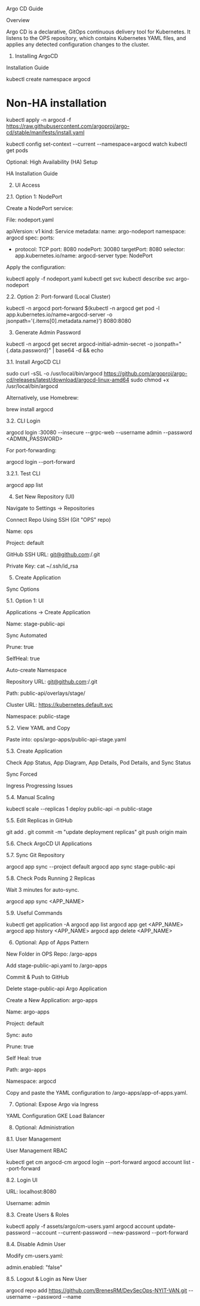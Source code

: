 Argo CD Guide

Overview

Argo CD is a declarative, GitOps continuous delivery tool for Kubernetes. It listens to the OPS repository, which contains Kubernetes YAML files, and applies any detected configuration changes to the cluster.

1. Installing ArgoCD

Installation Guide

kubectl create namespace argocd

# Non-HA installation
kubectl apply -n argocd -f https://raw.githubusercontent.com/argoproj/argo-cd/stable/manifests/install.yaml

kubectl config set-context --current --namespace=argocd
watch kubectl get pods

Optional: High Availability (HA) Setup

HA Installation Guide

2. UI Access

2.1. Option 1: NodePort

Create a NodePort service:

File: nodeport.yaml

apiVersion: v1
kind: Service
metadata:
  name: argo-nodeport
  namespace: argocd
spec:
  ports:
  - protocol: TCP
    port: 8080
    nodePort: 30080
    targetPort: 8080
  selector:
    app.kubernetes.io/name: argocd-server
  type: NodePort

Apply the configuration:

kubectl apply -f nodeport.yaml
kubectl get svc
kubectl describe svc argo-nodeport

2.2. Option 2: Port-forward (Local Cluster)

kubectl -n argocd port-forward $(kubectl -n argocd get pod -l app.kubernetes.io/name=argocd-server -o jsonpath='{.items[0].metadata.name}') 8080:8080

3. Generate Admin Password

kubectl -n argocd get secret argocd-initial-admin-secret -o jsonpath="{.data.password}" | base64 -d && echo

3.1. Install ArgoCD CLI

sudo curl -sSL -o /usr/local/bin/argocd https://github.com/argoproj/argo-cd/releases/latest/download/argocd-linux-amd64
sudo chmod +x /usr/local/bin/argocd

Alternatively, use Homebrew:

brew install argocd

3.2. CLI Login

argocd login <DOMAIN>:30080 --insecure --grpc-web --username admin --password <ADMIN_PASSWORD>

For port-forwarding:

argocd login --port-forward

3.2.1. Test CLI

argocd app list

4. Set New Repository (UI)

Navigate to Settings → Repositories

Connect Repo Using SSH (Git "OPS" repo)

Name: ops

Project: default

GitHub SSH URL: git@github.com:<user>/<project>.git

Private Key: cat ~/.ssh/id_rsa

5. Create Application

Sync Options

5.1. Option 1: UI

Applications → Create Application

Name: stage-public-api

Sync Automated

Prune: true

SelfHeal: true

Auto-create Namespace

Repository URL: git@github.com:<user>/<project>.git

Path: public-api/overlays/stage/

Cluster URL: https://kubernetes.default.svc

Namespace: public-stage

5.2. View YAML and Copy

Paste into: ops/argo-apps/public-api-stage.yaml

5.3. Create Application

Check App Status, App Diagram, App Details, Pod Details, and Sync Status

Sync Forced

Ingress Progressing Issues

5.4. Manual Scaling

kubectl scale --replicas 1 deploy public-api -n public-stage

5.5. Edit Replicas in GitHub

git add .
git commit -m "update deployment replicas"
git push origin main

5.6. Check ArgoCD UI Applications

5.7. Sync Git Repository

argocd app sync --project default
argocd app sync stage-public-api

5.8. Check Pods Running 2 Replicas

Wait 3 minutes for auto-sync.

argocd app sync <APP_NAME>

5.9. Useful Commands

kubectl get application -A
argocd app list
argocd app get <APP_NAME>
argocd app history <APP_NAME>
argocd app delete <APP_NAME>

6. Optional: App of Apps Pattern

New Folder in OPS Repo: /argo-apps

Add stage-public-api.yaml to /argo-apps

Commit & Push to GitHub

Delete stage-public-api Argo Application

Create a New Application: argo-apps

Name: argo-apps

Project: default

Sync: auto

Prune: true

Self Heal: true

Path: argo-apps

Namespace: argocd

Copy and paste the YAML configuration to /argo-apps/app-of-apps.yaml.

7. Optional: Expose Argo via Ingress

YAML Configuration
GKE Load Balancer

8. Optional: Administration

8.1. User Management

User Management
RBAC

kubectl get cm argocd-cm
argocd login --port-forward
argocd account list --port-forward

8.2. Login UI

URL: localhost:8080

Username: admin

8.3. Create Users & Roles

kubectl apply -f assets/argo/cm-users.yaml
argocd account update-password --account <name> --current-password <admin-password> --new-password <new-user-password> --port-forward

8.4. Disable Admin User

Modify cm-users.yaml:

admin.enabled: "false"

8.5. Logout & Login as New User

argocd repo add https://github.com/BrenesRM/DevSecOps-NYIT-VAN.git --username <github-username> --password <github-token> --name <repo-name>

